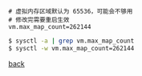 ```
# 虚拟内存区域默认为 65536，可能会不够用
# 修改完需要重启生效
vm.max_map_count=262144
```

```sh
$ sysctl -a | grep vm.max_map_count
$ sysctl -w vm.max_map_count=262144
```

[back](../2.md)  